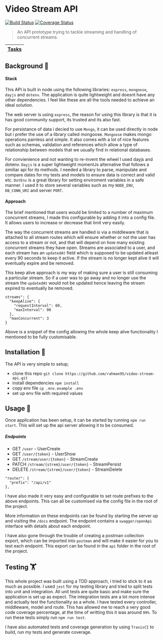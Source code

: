 # Video Stream API

[![Build Status](https://travis-ci.org/rahman95/video-stream-api.svg?branch=master)](https://travis-ci.org/rahman95/video-stream-api)
[![Coverage Status](https://coveralls.io/repos/github/rahman95/video-stream-api/badge.svg?branch=master)](https://coveralls.io/github/rahman95/video-stream-api?branch=master)

> An API prototype trying to tackle streaming and handling of concurrent streams.

| [Tasks](./docs/tasks.md) |
| ---------------------------------- |

## Background 🔎

#### Stack

This API is built in node using the following libraries:  `express`, `mongoose`, `dayjs` and `dotenv`. The application is quite lightweight and doesnt have any other dependencies. I feel like these are all the tools needed to achieve an ideal solution.

The web server is using `express`, the reason for using this library is that it is has good community support, its trusted and its also fast.

For persistance of data i decied to use `Mongo`, it can be used directly in node but i prefer the use of a library called mongoose. `Mongoose` makes mongo operations painless and simple. It also comes with a lot of nice features such as schemas, validation and references which allow a type of relationship between models that we usually find in relational databases.

For convienience and not wanting to re-invent the wheel I used dayjs and dotenv. `Dayjs` is a super lightweight momentJs alternative that follows a similiar api for its methods. I needed a library to parse, manipulate and compare dates for my tests and models to ensure data is correct and valid etc. `DotEnv` is a great library for setting enviroment variables in a safe manner. I used it to store several variables such as my `NODE_ENV`, `DB_CONN_URI` and server `PORT`.

#### Approach

The brief mentioned that users would be limited to a number of maximum concurrent streams, I made this configurable by adding it into a config file. It allows users to increase or decrease that limit very easily. 

The way the concurrent streams are handled is via a middleware that is attached to all stream routes which will ensure whether or not the user has access to a stream or not, and that will depend on how many existing concurrent streams they have open. Streams are associated to a user, and each stream has an `updatedAt` field which is supposed to be updated atleast every 90 seconds to keep it active. If the stream is no longer kept alive it will eventually expire and be removed.

This keep alive approach is my way of making sure a user is still consuming a particular stream. So if a user was to go away and no longer use the stream the `updatedAt` would not be updated hence leaving the stream expired to eventually be removed.

```
streams": {
  "keepAlive": {
    "requestInterval": 60,
    "maxInterval": 90
  },
  "maxConcurrent": 3
}
```
Above is a snippet of the config allowing the whole keep alive functionality I mentioned to be fully customisable.

## Installation 🎯

The API is very simple to setup;

  - clone this repo `git clone https://github.com/rahman95/video-stream-api.git`
  - install dependencies `npm install`
  - copy env file `cp .env.example .env`
  - set up env file with required values

## Usage 🚀

Once application has been setup, it can be started by running `npm run start`. This will set up the api server allowing it to be consumed.

##### Endpoints

- GET `/user` - UserCreate
- GET `/user/{token}` - UserShow
- GET `/stream/user/{token}` - StreamCreate
- PATCH `/stream/{strem}/user/{token}` - StreamPersist
- DELETE `/stream/{strem}/user/{token}` - StreamDelete

```
"router": {
  "prefix": "/api/v1"
},
```
I have also made it very easy and configurable to set route prefixes to the above endpoints. This can all be customised via the config file in the root of the project.

More information on these endpoints can be found by starting the server up and visiting the `/docs` endpoint. The endpoint contains a `swagger/openApi` interface with details about each endpoint.

I have also gone through the trouble of creating a postman collection export, which can be imported into `postman` and will make it easier for you to test each endpoint. This export can be found in the `api` folder in the root of the project.

## Testing 🏋️‍

This whole project was built using a TDD approach, i tried to stick to it as much as possible. I used `jest` for my testing library and tried to split tests into unit and integration. All unit tests are quite basic and make sure the application is set up as expect. The integration tests are a lot more intense and actually test the functionality as a whole. I have tested every controller, middleware, model and route. This has allowed me to reach a very good code coverage percentage, at the time of writting this it was around `99%`. To run these tests simply run `npm run test`.

I have also automated tests and coverage generation by using `TravisCI` to build, run my tests and generate coverage.

